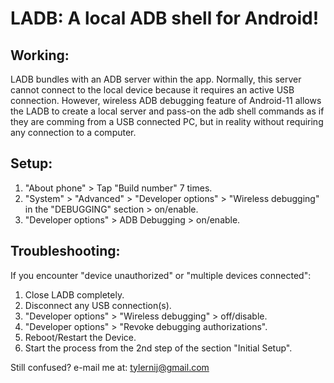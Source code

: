 # LADB: A local ADB shell for Android!

## Working:
LADB bundles with an ADB server within the app. Normally, this server cannot connect to the local device because it requires an active USB connection. However, wireless ADB debugging feature of Android-11 allows the LADB to create a local server and pass-on the adb shell commands as if they are comming from a USB connected PC, but in reality without requiring any connection to a computer.

## Setup:
1. "About phone" > Tap "Build number" 7 times.
2. "System" > "Advanced" > "Developer options" > "Wireless debugging" in the "DEBUGGING" section > on/enable.
3. "Developer options" > ADB Debugging > on/enable.

## Troubleshooting:

If you encounter "device unauthorized" or "multiple devices connected":
1. Close LADB completely.
2. Disconnect any USB connection(s).
3. "Developer options" > "Wireless debugging" > off/disable.
4. "Developer options" > "Revoke debugging authorizations".
5. Reboot/Restart the Device.
6. Start the process from the 2nd step of the section "Initial Setup".


Still confused? e-mail me at:
tylernij@gmail.com
